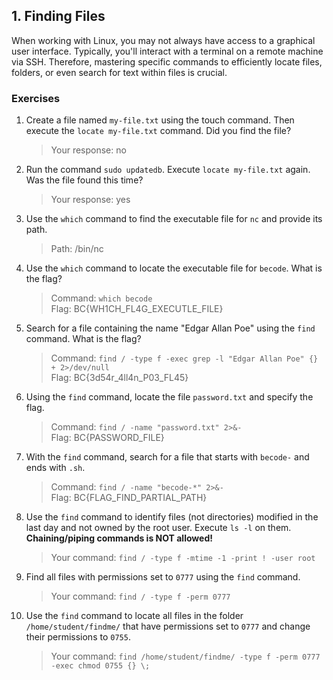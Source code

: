 ## 1. Finding Files

When working with Linux, you may not always have access to a graphical user interface. Typically, you'll interact with a terminal on a remote machine via SSH. Therefore, mastering specific commands to efficiently locate files, folders, or even search for text within files is crucial.

### Exercises 
1. Create a file named `my-file.txt` using the touch command. Then execute the `locate my-file.txt` command. Did you find the file?  
   > Your response: no
2. Run the command `sudo updatedb`. Execute `locate my-file.txt` again. Was the file found this time?  
   > Your response: yes
3. Use the `which` command to find the executable file for `nc` and provide its path.  
   > Path: /bin/nc
4. Use the `which` command to locate the executable file for `becode`. What is the flag?  
   > Command: `which becode`    
   > Flag: BC{WH1CH_FL4G_EXECUTLE_FILE}
5. Search for a file containing the name "Edgar Allan Poe" using the `find` command. What is the flag?  
   > Command: `find / -type f -exec grep -l "Edgar Allan Poe" {} + 2>/dev/null`  
   > Flag: BC{3d54r_4ll4n_P03_FL45}
6. Using the `find` command, locate the file `password.txt` and specify the flag.  
   > Command: `find / -name "password.txt" 2>&-`   
   > Flag: BC{PASSWORD_FILE}
7. With the `find` command, search for a file that starts with `becode-` and ends with `.sh`.  
   > Command: `find / -name "becode-*" 2>&-`   
   > Flag: BC{FLAG_FIND_PARTIAL_PATH}
8. Use the `find` command to identify files (not directories) modified in the last day and not owned by the root user. Execute `ls -l` on them. **Chaining/piping commands is NOT allowed!**  
   > Your command: `find / -type f -mtime -1 -print ! -user root`
9. Find all files with permissions set to `0777` using the `find` command.  
   > Your command: `find / -type f -perm 0777`
10. Use the `find` command to locate all files in the folder `/home/student/findme/` that have permissions set to `0777` and change their permissions to `0755`.  
    > Your command: `find /home/student/findme/ -type f -perm 0777 -exec chmod 0755 {} \;`
